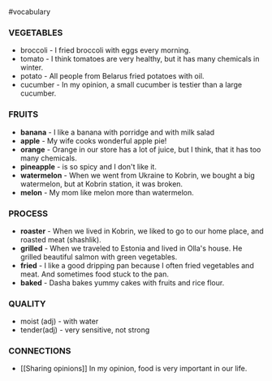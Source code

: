 #vocabulary 

### VEGETABLES
- broccoli - I fried broccoli with eggs every morning. 
- tomato - I think tomatoes are very healthy, but it has many chemicals in winter. 
- potato - All people from Belarus fried potatoes with oil. 
- cucumber - In my opinion, a small cucumber is testier than a large cucumber.

### FRUITS
- **banana** - I like a banana with porridge and with milk salad
- **apple** - My wife cooks wonderful apple pie!
- **orange** - Orange in our store has a lot of juice, but I think, that it has too many chemicals.
- **pineapple** - is so spicy and I don't like it.
- **watermelon** - When we went from Ukraine to Kobrin, we bought a big watermelon, but at Kobrin station, it was broken.
- **melon** - My mom like melon more than watermelon.

### PROCESS
- **roaster** - When we lived in Kobrin, we liked to go to our home place, and roasted meat (shashlik).
- **grilled** - When we traveled to Estonia and lived in Olla's house. He grilled beautiful salmon with green vegetables. 
- **fried** - I like a good dripping pan because I often fried vegetables and meat. And sometimes food stuck to the pan.
- **baked** - Dasha bakes yummy cakes with fruits and rice flour. 

### QUALITY
- moist (adj) - with water
- tender(adj) - very sensitive, not strong

### CONNECTIONS 
- [[Sharing opinions]] 
In my opinion, food is very important in our life.



